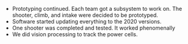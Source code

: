 <!--t January 6, 2020 t-->

- Prototyping continued. Each team got a subsystem to work on. The shooter, climb, and intake were decided to be prototyped.
- Software started updating everything to the 2020 versions.
- One shooter was completed and tested. It worked phenomenally 
- We did vision processing to track the power cells.
